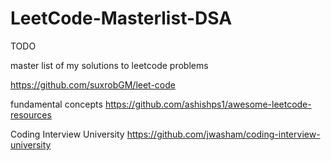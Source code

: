 # LeetCode-Masterlist-DSA


TODO

master list of my solutions to leetcode problems 

https://github.com/suxrobGM/leet-code

fundamental concepts
https://github.com/ashishps1/awesome-leetcode-resources

Coding Interview University
https://github.com/jwasham/coding-interview-university

